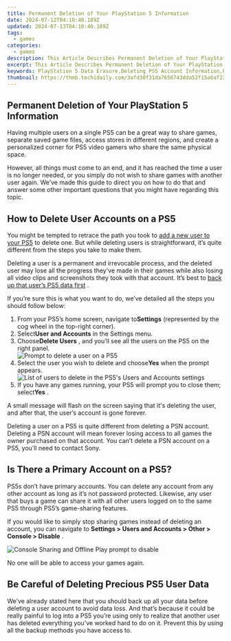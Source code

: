 ```yaml
---
title: Permanent Deletion of Your PlayStation 5 Information
date: 2024-07-12T04:10:40.189Z
updated: 2024-07-13T04:10:40.189Z
tags:
  - games
categories:
  - games
description: This Article Describes Permanent Deletion of Your PlayStation 5 Information
excerpt: This Article Describes Permanent Deletion of Your PlayStation 5 Information
keywords: PlayStation 5 Data Erasure,Deleting PS5 Account Information,Permanent PSV5 User Data Removal,PS Vita Privacy Settings Change,Sony PS5 Account Deactivation,PSN User Information Protection,Cross-Platform PS5 Account Deletion Guide
thumbnail: https://thmb.techidaily.com/3afd30f31da7656743dda52f15a6af22d0fe17904a91a11b2b12cd01fcb4a3ee.jpg
---
```


## Permanent Deletion of Your PlayStation 5 Information

 Having multiple users on a single PS5 can be a great way to share games, separate saved game files, access stores in different regions, and create a personalized corner for PS5 video gamers who share the same physical space.

 However, all things must come to an end, and it has reached the time a user is no longer needed, or you simply do not wish to share games with another user again. We’ve made this guide to direct you on how to do that and answer some other important questions that you might have regarding this topic.

## How to Delete User Accounts on a PS5

 You might be tempted to retrace the path you took to [add a new user to your PS5](https://www.makeuseof.com/how-to-add-a-new-ps5-user-and-guest-account/) to delete one. But while deleting users is straightforward, it’s quite different from the steps you take to make them.

 Deleting a user is a permanent and irrevocable process, and the deleted user may lose all the progress they’ve made in their games while also losing all video clips and screenshots they took with that account. It’s best to [back up that user’s PS5 data first](https://www.makeuseof.com/how-to-back-up-data-ps5/) .

 If you’re sure this is what you want to do, we’ve detailed all the steps you should follow below:

1. From your PS5’s home screen, navigate to**Settings** (represented by the cog wheel in the top-right corner).
2. Select**User and Accounts** in the Settings menu.
3. Choose**Delete Users** , and you’ll see all the users on the PS5 on the right panel.  
![Prompt to delete a user on a PS5](https://static1.makeuseofimages.com/wordpress/wp-content/uploads/2023/07/prompt-to-delete-a-user-on-a-ps5.JPG)
4. Select the user you wish to delete and choose**Yes** when the prompt appears.  
![List of users to delete in the PS5's Users and Accounts settings](https://static1.makeuseofimages.com/wordpress/wp-content/uploads/2023/07/list-of-users-to-delete-in-the-ps5-s-users-and-accounts-settings.JPG)
5. If you have any games running, your PS5 will prompt you to close them; select**Yes** .

 A small message will flash on the screen saying that it's deleting the user, and after that, the user’s account is gone forever.

 Deleting a user on a PS5 is quite different from deleting a PSN account. Deleting a PSN account will mean forever losing access to all games the owner purchased on that account. You can’t delete a PSN account on a PS5, you’ll need to contact Sony.

## Is There a Primary Account on a PS5?

 PS5s don’t have primary accounts. You can delete any account from any other account as long as it’s not password protected. Likewise, any user that buys a game can share it with all other users logged on to the same PS5 through PS5’s game-sharing features.

 If you would like to simply stop sharing games instead of deleting an account, you can navigate to **Settings > Users and Accounts > Other > Console > Disable** .

![Console Sharing and Offline Play prompt to disable](https://static1.makeuseofimages.com/wordpress/wp-content/uploads/2023/07/console-sharing-and-offline-play-prompt-to-disable.JPG)

No one will be able to access your games again.

## Be Careful of Deleting Precious PS5 User Data

 We’ve already stated here that you should back up all your data before deleting a user account to avoid data loss. And that’s because it could be really painful to log into a PS5 you’re using only to realize that another user has deleted everything you’ve worked hard to do on it. Prevent this by using all the backup methods you have access to.


<ins class="adsbygoogle"
     style="display:block"
     data-ad-format="autorelaxed"
     data-ad-client="ca-pub-7571918770474297"
     data-ad-slot="1223367746"></ins>



<ins class="adsbygoogle"
     style="display:block"
     data-ad-client="ca-pub-7571918770474297"
     data-ad-slot="8358498916"
     data-ad-format="auto"
     data-full-width-responsive="true"></ins>




